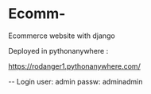 # Ecomm-
Ecommerce website with django

Deployed in pythonanywhere :

https://rodanger1.pythonanywhere.com/

-- Login 
user: admin
passw: adminadmin
